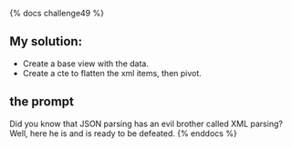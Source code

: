 {% docs challenge49 %}
## My solution:  
- Create a base view with the data.
- Create a cte to flatten the xml items, then pivot.
  

## the prompt  
Did you know that JSON parsing has an evil brother called XML parsing? Well, here he is and is ready to be defeated.
{% enddocs %}